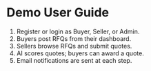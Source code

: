 # Demo User Guide

1. Register or login as Buyer, Seller, or Admin.
2. Buyers post RFQs from their dashboard.
3. Sellers browse RFQs and submit quotes.
4. AI scores quotes; buyers can award a quote.
5. Email notifications are sent at each step.
